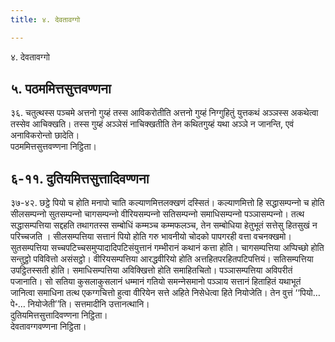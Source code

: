```yaml
---
title: ४. देवतावग्गो

---
```

४. देवतावग्गो  


## ५. पठममित्तसुत्तवण्णना

३६. चतुत्थस्स पञ्‍चमे अत्तनो गुय्हं तस्स आविकरोतीति अत्तनो गुय्हं निग्गुहितुं युत्तकथं अञ्‍ञस्स अकथेत्वा तस्सेव आचिक्खति। तस्स गुय्हं अञ्‍ञेसं नाचिक्खतीति तेन कथितगुय्हं यथा अञ्‍ञे न जानन्ति, एवं अनाविकरोन्तो छादेति।  
पठममित्तसुत्तवण्णना निट्ठिता।  


## ६-११. दुतियमित्तसुत्तादिवण्णना

३७-४२. छट्ठे पियो च होति मनापो चाति कल्याणमित्तलक्खणं दस्सितं। कल्याणमित्तो हि सद्धासम्पन्‍नो च होति सीलसम्पन्‍नो सुतसम्पन्‍नो चागसम्पन्‍नो वीरियसम्पन्‍नो सतिसम्पन्‍नो समाधिसम्पन्‍नो पञ्‍ञासम्पन्‍नो। तत्थ सद्धासम्पत्तिया सद्दहति तथागतस्स सम्बोधिं कम्मञ्‍च कम्मफलञ्‍च, तेन सम्बोधिया हेतुभूतं सत्तेसु हितसुखं न परिच्‍चजति । सीलसम्पत्तिया सत्तानं पियो होति गरु भावनीयो चोदको पापगरही वत्ता वचनक्खमो। सुतसम्पत्तिया सच्‍चपटिच्‍चसमुप्पादादिपटिसंयुत्तानं गम्भीरानं कथानं कत्ता होति। चागसम्पत्तिया अप्पिच्छो होति सन्तुट्ठो पविवित्तो असंसट्ठो। वीरियसम्पत्तिया आरद्धवीरियो होति अत्तहितपरहितपटिपत्तियं। सतिसम्पत्तिया उपट्ठितस्सती होति। समाधिसम्पत्तिया अविक्खित्तो होति समाहितचितो। पञ्‍ञासम्पत्तिया अविपरीतं पजानाति। सो सतिया कुसलाकुसलानं धम्मानं गतियो समन्‍नेसमानो पञ्‍ञाय सत्तानं हिताहितं यथाभूतं जानित्वा समाधिना तत्थ एकग्गचित्तो हुत्वा वीरियेन सत्ते अहिते निसेधेत्वा हिते नियोजेति। तेन वुत्तं ‘‘पियो…पे॰… नियोजेती’’ति। सत्तमादीनि उत्तानत्थानि।  
दुतियमित्तसुत्तादिवण्णना निट्ठिता।  
देवतावग्गवण्णना निट्ठिता।  